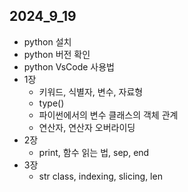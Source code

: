 ## 2024_9_19

- python 설치
- python 버전 확인
- python VsCode 사용법
- 1장
    - 키워드, 식별자, 변수, 자료형
    - type()
    - 파이썬에서의 변수 클래스의 객체 관계
    - 연산자, 연산자 오버라이딩
- 2장
    - print, 함수 읽는 법, sep, end
- 3장
    - str class, indexing, slicing, len
